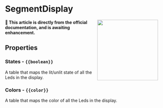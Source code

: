 # SegmentDisplay

<img src="https://docs.retrogadgets.game/api/modules/SegmentDisplay.png" width="200" align="right">

**🚧 This article is directly from the official documentation, and is awaiting enhancement.**

## Properties 

### States - `{{boolean}}`
A table that maps the lit/unlit state of all the Leds in the display.

### Colors - `{{color}}`
A table that maps the color of all the Leds in the display.